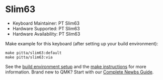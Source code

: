 # Slim63

* Keyboard Maintainer: PT Slim63
* Hardware Supported: PT Slim63
* Hardware Availability: PT Slim63

Make example for this keyboard (after setting up your build environment):

    make pitta/slim63:default
    make pitta/slim63:via

See the [build environment setup](https://docs.qmk.fm/#/getting_started_build_tools) and the [make instructions](https://docs.qmk.fm/#/getting_started_make_guide) for more information. Brand new to QMK? Start with our [Complete Newbs Guide](https://docs.qmk.fm/#/newbs).
